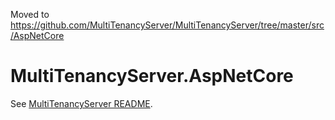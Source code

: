 Moved to https://github.com/MultiTenancyServer/MultiTenancyServer/tree/master/src/AspNetCore


# MultiTenancyServer.AspNetCore

See [MultiTenancyServer README](https://github.com/MultiTenancyServer/MultiTenancyServer).
